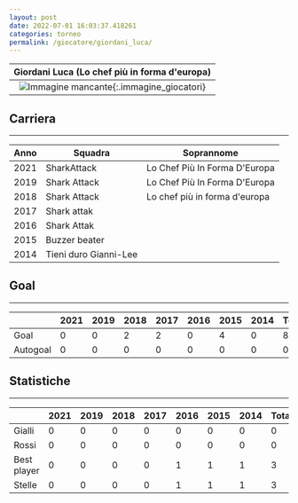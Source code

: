 ```yaml
---
layout: post
date: 2022-07-01 16:03:37.418261
categories: torneo
permalink: /giocatore/giordani_luca/
---
```

<link rel='stylesheets' href='./../assets/giocatori.css'>

| Giordani Luca (Lo chef più in forma d'europa) |
|:-----:|
| ![Immagine mancante]('./../../assets/giocatori/giordani_luca.png){:.immagine_giocatori} |


## Carriera
----

|Anno|Squadra|Soprannome|
|:---:|---|---|
|2021|SharkAttack|Lo Chef Più In Forma D'Europa|
|2019|Shark Attack|Lo Chef Più In Forma D'Europa|
|2018|Shark Attack|Lo chef più in forma d'europa|
|2017|Shark attak||
|2016|Shark Attak||
|2015|Buzzer beater||
|2014|Tieni duro Gianni-Lee||


## Goal
----

| |2021|2019|2018|2017|2016|2015|2014| Totale |
|---|---|---|---|---|---|---|---|---|
|Goal|0|0|2|2|0|4|0|8|
|Autogoal|0|0|0|0|0|0|0|0|


## Statistiche
----

| |2021|2019|2018|2017|2016|2015|2014| Totale |
|---|---|---|---|---|---|---|---|---|
|Gialli|0|0|0|0|0|0|0|0|
|Rossi|0|0|0|0|0|0|0|0|
|Best player|0|0|0|0|1|1|1|3|
|Stelle|0|0|0|0|1|1|1|3|